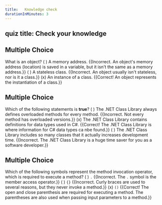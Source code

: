 ```yaml
---
title:   Knowledge check
durationInMinutes: 3
---
```

## quiz title: Check your knowledge

## Multiple Choice

What is an object?
( ) A memory address. {{Incorrect. An object's memory address (location) is saved in a variable, but it isn't the same as a memory address.}}
( ) A stateless class. {{Incorrect. An object usually isn't stateless, nor is it a class.}}
(x) An instance of a class. {{Correct! An object represents the instantiation of a class.}}

## Multiple Choice

Which of the following statements is **true**?
( ) The .NET Class Library always defines overloaded methods for every method. {{Incorrect. Not every method has overloaded versions.}}
(x) The .NET Class Library contains definitions for data types used in C#. {{Correct! The .NET Class Library is where information for C# data types ca nbe found.}}
( ) The .NET Class Library includes so many classes that it actually increases development time. {{Incorrect. The .NET Class Library is a huge time saver for you as a software developer.}}

## Multiple Choice

Which of the following symbols represent the method invocation operator, which is required to execute a method?
( ) `.` {{Incorrect. The `.` symbol is the member access operator.}}
( ) `{}` {{Incorrect. Curly braces are used to several reasons, but they never invoke a method.}}
(x) `()` {{Correct! The open and close parenthesis are required for executing a method. The parentheses are also used when passing input parameters to a method.}}
